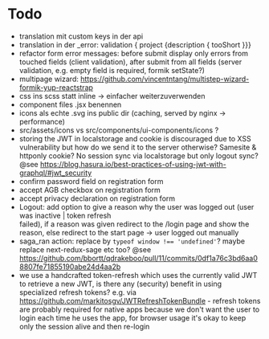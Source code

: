 # Todo
  * translation mit custom keys in der api
  * translation in der _error: validation { project {description { tooShort }}}
  * refactor form error messages: before submit display only errors from touched fields
    (client validation), after submit from all fields (server validation, e.g. empty field is
    required, formik setState?)
  * multipage wizard: https://github.com/vincentntang/multistep-wizard-formik-yup-reactstrap
  * css ins scss statt inline -> einfacher weiterzuverwenden
  * component files .jsx benennen
  * icons als echte .svg ins public dir (caching, served by nginx -> performance)
  * src/assets/icons vs src/components/ui-components/icons ?
  * storing the JWT in localstorage and cookie is discouraged due to XSS vulnerability but how do we send
    it to the server otherwise? Samesite & httponly cookie? No session sync via localstorage but only logout sync? @see https://blog.hasura.io/best-practices-of-using-jwt-with-graphql/#jwt_security
  * confirm password field on registration form
  * accept AGB checkbox on registration form
  * accept privacy declaration on registration form
  * Logout: add option to give a reason why the user was logged out (user was inactive | token refresh   
    failed), if a reason was given redirect to the /login page and show the reason, else redirect to the
    start page -> user logged out manually
  * saga_ran action: replace by ``typeof window !== 'undefined'``? maybe replace next-redux-sage etc too?  @see https://github.com/bbortt/qdrakeboo/pull/11/commits/0df1a76c3bd6aa08807fe71855190abe24d4aa2b
  * we use a handcrafted token-refresh which uses the currently valid JWT to retrieve a new JWT, is there
    any (security) benefit in using specialized refresh tokens? e.g. via https://github.com/markitosgv/JWTRefreshTokenBundle - refresh tokens are probably required for native apps because we don't want the user to login each time he uses the app, for browser usage it's okay to keep only the session alive and then re-login
  